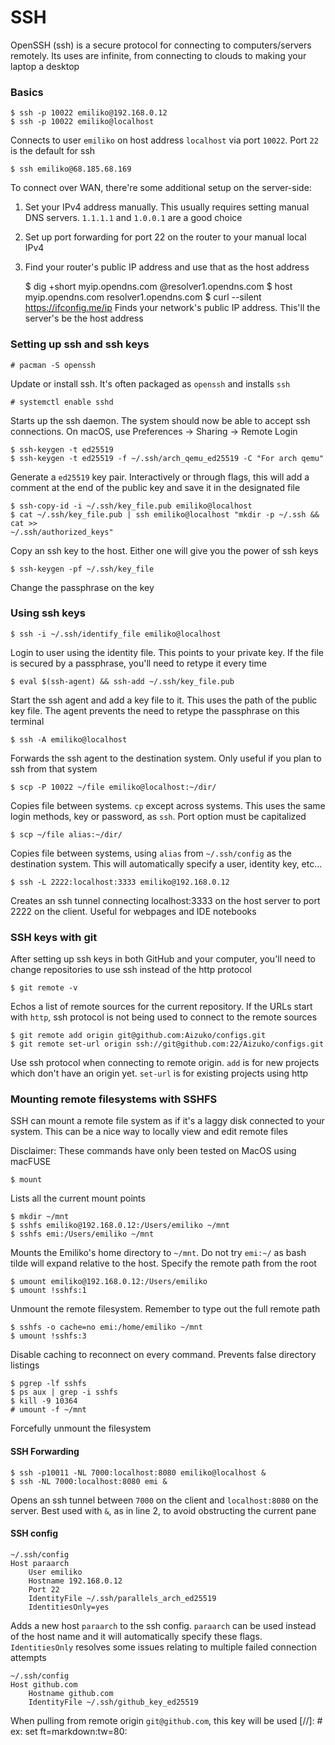 # SSH
OpenSSH (ssh) is a secure protocol for connecting to computers/servers remotely.
Its uses are infinite, from connecting to clouds to making your laptop a desktop

### Basics
    $ ssh -p 10022 emiliko@192.168.0.12
    $ ssh -p 10022 emiliko@localhost
Connects to user `emiliko` on host address `localhost` via port `10022`. Port
`22` is the default for ssh

    $ ssh emiliko@68.185.68.169
To connect over WAN, there're some additional setup on the server-side:
 1. Set your IPv4 address manually. This usually requires setting manual DNS
   servers. `1.1.1.1` and `1.0.0.1` are a good choice
 2. Set up port forwarding for port 22 on the router to your manual local IPv4
 3. Find your router's public IP address and use that as the host address

    $ dig +short myip.opendns.com @resolver1.opendns.com
    $ host myip.opendns.com resolver1.opendns.com
    $ curl --silent https://ifconfig.me/ip
Finds your network's public IP address. This'll the server's be the host address

### Setting up ssh and ssh keys
    # pacman -S openssh
Update or install ssh. It's often packaged as `openssh` and installs `ssh`

    # systemctl enable sshd
Starts up the ssh daemon. The system should now be able to accept ssh
connections. On macOS, use Preferences -> Sharing -> Remote Login

    $ ssh-keygen -t ed25519
    $ ssh-keygen -t ed25519 -f ~/.ssh/arch_qemu_ed25519 -C "For arch qemu"
Generate a `ed25519` key pair. Interactively or through flags, this will add a
comment at the end of the public key and save it in the designated file

    $ ssh-copy-id -i ~/.ssh/key_file.pub emiliko@localhost
    $ cat ~/.ssh/key_file.pub | ssh emiliko@localhost "mkdir -p ~/.ssh && cat >>
    ~/.ssh/authorized_keys"
Copy an ssh key to the host. Either one will give you the power of ssh keys

    $ ssh-keygen -pf ~/.ssh/key_file
Change the passphrase on the key

### Using ssh keys
    $ ssh -i ~/.ssh/identify_file emiliko@localhost
Login to user using the identity file. This points to your private key. If the
file is secured by a passphrase, you'll need to retype it every time

    $ eval $(ssh-agent) && ssh-add ~/.ssh/key_file.pub
Start the ssh agent and add a key file to it. This uses the path of the public
key file. The agent prevents the need to retype the passphrase on this terminal

    $ ssh -A emiliko@localhost
Forwards the ssh agent to the destination system. Only useful if you plan to ssh
from that system

    $ scp -P 10022 ~/file emiliko@localhost:~/dir/
Copies file between systems. `cp` except across systems. This uses the same
login methods, key or password, as `ssh`. Port option must be capitalized

    $ scp ~/file alias:~/dir/
Copies file between systems, using `alias` from `~/.ssh/config` as the
destination system. This will automatically specify a user, identity key, etc...

    $ ssh -L 2222:localhost:3333 emiliko@192.168.0.12
Creates an ssh tunnel connecting localhost:3333 on the host server to port 2222
on the client. Useful for webpages and IDE notebooks

### SSH keys with git
After setting up ssh keys in both GitHub and your computer, you'll need to
change repositories to use ssh instead of the http protocol

    $ git remote -v
Echos a list of remote sources for the current repository. If the URLs start
with `http`, ssh protocol is not being used to connect to the remote sources

    $ git remote add origin git@github.com:Aizuko/configs.git
    $ git remote set-url origin ssh://git@github.com:22/Aizuko/configs.git
Use ssh protocol when connecting to remote origin. `add` is for new projects
which don't have an origin yet. `set-url` is for existing projects using http

### Mounting remote filesystems with SSHFS
SSH can mount a remote file system as if it's a laggy disk connected to your
system. This can be a nice way to locally view and edit remote files

Disclaimer: These commands have only been tested on MacOS using macFUSE

    $ mount
Lists all the current mount points

    $ mkdir ~/mnt
    $ sshfs emiliko@192.168.0.12:/Users/emiliko ~/mnt
    $ sshfs emi:/Users/emiliko ~/mnt
Mounts the Emiliko's home directory to `~/mnt`. Do not try `emi:~/` as bash
tilde will expand relative to the host. Specify the remote path from the root

    $ umount emiliko@192.168.0.12:/Users/emiliko
    $ umount !sshfs:1
Unmount the remote filesystem. Remember to type out the full remote path

    $ sshfs -o cache=no emi:/home/emiliko ~/mnt
    $ umount !sshfs:3
Disable caching to reconnect on every command. Prevents false directory listings

    $ pgrep -lf sshfs
    $ ps aux | grep -i sshfs
    $ kill -9 10364
    # umount -f ~/mnt
Forcefully unmount the filesystem

#### SSH Forwarding
    $ ssh -p10011 -NL 7000:localhost:8080 emiliko@localhost &
    $ ssh -NL 7000:localhost:8080 emi &
Opens an ssh tunnel between `7000` on the client and `localhost:8080` on the
server. Best used with `&`, as in line 2, to avoid obstructing the current pane

#### SSH config
    ~/.ssh/config
    Host paraarch
        User emiliko
        Hostname 192.168.0.12
        Port 22
        IdentityFile ~/.ssh/parallels_arch_ed25519
        IdentitiesOnly=yes
Adds a new host `paraarch` to the ssh config. `paraarch` can be used instead of
the host name and it will automatically specify these flags. `IdentitiesOnly`
resolves some issues relating to multiple failed connection attempts

    ~/.ssh/config
    Host github.com
        Hostname github.com
        IdentityFile ~/.ssh/github_key_ed25519
When pulling from remote origin `git@github.com`, this key will be used
[//]: # ex: set ft=markdown:tw=80:
